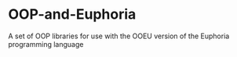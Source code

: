 # OOP-and-Euphoria
A set of OOP libraries for use with the OOEU version of the Euphoria programming language

